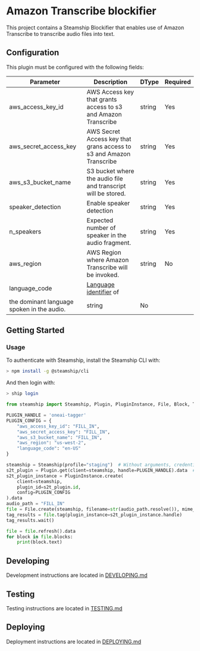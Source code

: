 # Amazon Transcribe blockifier

This project contains a Steamship Blockifier that enables use of Amazon Transcribe to transcribe audio files into text.

## Configuration

This plugin must be configured with the following fields:

| Parameter | Description | DType | Required |
|-------------------|----------------------------------------------------|--------|--|
| aws_access_key_id | AWS Access key that grants access to s3 and Amazon Transcribe | string |Yes|
| aws_secret_access_key | AWS Secret Access key that grans access to s3 and Amazon Transcribe | string |Yes|
| aws_s3_bucket_name | S3 bucket where the audio file and transcript will be stored. | string |Yes|
| speaker_detection | Enable speaker detection | string |Yes|
| n_speakers | Expected number of speaker in the audio fragment. | string |Yes|
| aws_region | AWS Region where Amazon Transcribe will be invoked. | string |No|
| language_code | [Language identifier](https://docs.aws.amazon.com/transcribe/latest/dg/supported-languages.html) of
the dominant language spoken in the audio. | string |No|

## Getting Started

### Usage

To authenticate with Steamship, install the Steamship CLI with:

```bash
> npm install -g @steamship/cli
```

And then login with:

```bash
> ship login
```

```python
from steamship import Steamship, Plugin, PluginInstance, File, Block, Tag, MimeTypes

PLUGIN_HANDLE = 'oneai-tagger'
PLUGIN_CONFIG = {
    "aws_access_key_id": "FILL_IN",
    "aws_secret_access_key": "FILL_IN",
    "aws_s3_bucket_name": "FILL_IN",
    "aws_region": "us-west-2",
    "language_code": "en-US"
}

steamship = Steamship(profile="staging")  # Without arguments, credentials in ~/.steamship.json will be used.
s2t_plugin = Plugin.get(client=steamship, handle=PLUGIN_HANDLE).data  # Managed globally by Steamship
s2t_plugin_instance = PluginInstance.create(
    client=steamship,
    plugin_id=s2t_plugin.id,
    config=PLUGIN_CONFIG
).data
audio_path = "FILL_IN"
file = File.create(steamship, filename=str(audio_path.resolve()), mime_type=MimeTypes.MP3).data
tag_results = file.tag(plugin_instance=s2t_plugin_instance.handle)
tag_results.wait()

file = file.refresh().data
for block in file.blocks:
    print(block.text)
```

## Developing

Development instructions are located in [DEVELOPING.md](DEVELOPING.md)

## Testing

Testing instructions are located in [TESTING.md](TESTING.md)

## Deploying

Deployment instructions are located in [DEPLOYING.md](DEPLOYING.md)
